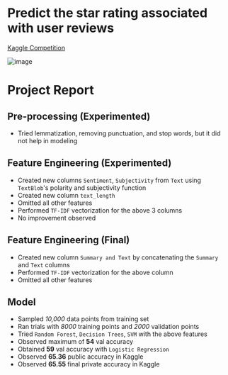 # Predict the star rating associated with user reviews
[Kaggle Competition](https://www.kaggle.com/competitions/cs-506-spring-2025-technical-midterm)

![image](https://github.com/user-attachments/assets/5edd22a9-6e53-4354-b8c0-025a2f28dce9)


# Project Report

## Pre-processing (Experimented)
- Tried lemmatization, removing punctuation, and stop words, but it did not help in modeling

## Feature Engineering (Experimented)
- Created new columns `Sentiment`, `Subjectivity` from `Text` using `TextBlob`'s polarity and subjectivity function
- Created new column `text_length`
- Omitted all other features
- Performed `TF-IDF` vectorization for the above 3 columns
- No improvement observed

## Feature Engineering (Final)
- Created new column `Summary and Text` by concatenating the `Summary` and `Text` columns
- Performed `TF-IDF` vectorization for the above column
- Omitted all other features

## Model
- Sampled *10,000* data points from training set
- Ran trials with *8000* training points and *2000* validation points
- Tried `Random Forest`, `Decision Trees`, `SVM` with the above features
- Observed maximum of **54** val accuracy
- Obtained **59** val accuracy with `Logistic Regression`
- Observed **65.36** public accuracy in Kaggle
- Observed **65.55** final private accuracy in Kaggle
